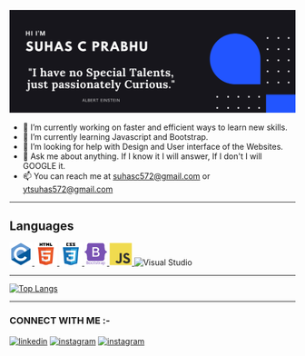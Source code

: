 
![](Profile_Github.png)


    

- 🔭 I’m currently working on faster and efficient ways to learn new skills.
- 🌱 I’m currently learning Javascript and Bootstrap.
- 🤔 I’m looking for help with Design and User interface of the Websites.
- 💬 Ask me about anything. If I know it I will answer, If I don't I will GOOGLE it.
- 📫 You can reach me at suhasc572@gmail.com or ytsuhas572@gmail.com

<hr>

<!-- <a href="https://github.com/anuraghazra/github-readme-stats">
      <img width=325 align="left" src="https://github-readme-stats.vercel.app/api/top-langs/?username=SuhasC572&langs_count=20&theme=highcontrast&layout=compact" />
    </a> -->
    
## Languages
<div align="left">
  <a href="https://www.cprogramming.com/" target="_blank" title ="C"> <img
            src="https://raw.githubusercontent.com/devicons/devicon/master/icons/c/c-original.svg" alt="c" width="40"
            height="40" /> </a>  
  <a href="https://www.w3.org/html/" target="_blank" title ="html"> <img
            src="https://raw.githubusercontent.com/devicons/devicon/master/icons/html5/html5-original-wordmark.svg"
            alt="html5" width="40" height="40" /> </a>  
  <a href="https://www.w3schools.com/css/" target="_blank" title ="CSS">
        <img src="https://raw.githubusercontent.com/devicons/devicon/master/icons/css3/css3-original-wordmark.svg"
            alt="css3" width="40" height="40" /> </a>
  <a href="https://getbootstrap.com" target="_blank" title ="bootstrap"> <img
            src="https://raw.githubusercontent.com/devicons/devicon/master/icons/bootstrap/bootstrap-plain-wordmark.svg"
            alt="bootstrap" width="40" height="40" /> </a>
    <a href="https://developer.mozilla.org/en-US/docs/Web/JavaScript" target="_blank" title ="JavaScript"> <img
            src="https://raw.githubusercontent.com/devicons/devicon/master/icons/javascript/javascript-original.svg"
            alt="javascript" width="40" height="40" /> </a>
    <a  target="_blank" title ="JavaScript"> <img
            src="https://img.shields.io/badge/Visual%20Studio%20Code-0078d7.svg?style=for-the-badge&logo=visual-studio-code&logoColor=white"
            alt="Visual Studio" width="40" height="40" /> </a>

  </div>

<hr>

[![Top Langs](https://github-readme-stats.vercel.app/api/top-langs/?username=SuhasC572&layout=compact)](https://github.com/anuraghazra/github-readme-stats)


<hr>

### CONNECT WITH ME :- 

<div align="left">
     <a href="https://www.linkedin.com/in/suhas-c-prabhu-963398211/" target="blank"><img align="center"
            src="https://cdn.jsdelivr.net/npm/simple-icons@3.0.1/icons/linkedin.svg" alt="linkedin" height="30"
            width="40" /></a>
     <a href="https://www.instagram.com/_c_suhas_572_/" target="blank"><img align="center"
            src="https://cdn.jsdelivr.net/npm/simple-icons@3.0.1/icons/instagram.svg" alt="instagram" height="30"
                                                                             width="40" /></a>
    <a href="https://www.facebook.com/people/Suhas-C/100079621551221/" target="blank"><img align="center"
            src="http://i.imgur.com/P3YfQoD.png" alt="instagram" height="30"
                                                                             width="40" /></a>
    </div>



